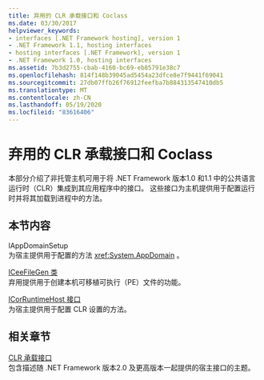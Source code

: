 ```yaml
---
title: 弃用的 CLR 承载接口和 Coclass
ms.date: 03/30/2017
helpviewer_keywords:
- interfaces [.NET Framework hosting], version 1
- .NET Framework 1.1, hosting interfaces
- hosting interfaces [.NET Framework], version 1
- .NET Framework 1.0, hosting interfaces
ms.assetid: 7b3d2755-cbab-4160-bc69-eb85791e38c7
ms.openlocfilehash: 814f148b39045ad5454a23dfce8e7f9441f69041
ms.sourcegitcommit: 27db07ffb26f76912feefba7b884313547410db5
ms.translationtype: MT
ms.contentlocale: zh-CN
ms.lasthandoff: 05/19/2020
ms.locfileid: "83616406"
---
```

# <a name="deprecated-clr-hosting-interfaces-and-coclasses"></a>弃用的 CLR 承载接口和 Coclass
本部分介绍了非托管主机可用于将 .NET Framework 版本1.0 和1.1 中的公共语言运行时（CLR）集成到其应用程序中的接口。 这些接口为主机提供用于配置运行时并将其加载到进程中的方法。  
  
## <a name="in-this-section"></a>本节内容  
 IAppDomainSetup  
 为宿主提供用于配置的方法 <xref:System.AppDomain> 。  
  
 [ICeeFileGen 类](iceefilegen-class.md)  
 弃用提供用于创建本机可移植可执行（PE）文件的功能。  
  
 [ICorRuntimeHost 接口](icorruntimehost-interface.md)  
 为宿主提供用于配置 CLR 设置的方法。  
  
## <a name="related-sections"></a>相关章节  
 [CLR 承载接口](clr-hosting-interfaces.md)  
 包含描述随 .NET Framework 版本2.0 及更高版本一起提供的宿主接口的主题。
